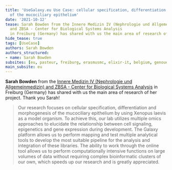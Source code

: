 ```yaml
---
title: 'UseGalaxy.eu Use Case: cellular specification, differentiation and morphogenesis
  of the mucociliary epithelium'
date: '2021-10-12'
tease: Sarah Bowden from the Innere Medizin IV (Nephrologie und Allgemeinmedizin)
  and ZBSA - Center for Biological Systems Analysis
  in Freiburg (Germany) has shared with us the main area of research of her project.
hide_tease: true
tags: [UseCase]
authors: Sarah Bowden
authors_structured:
- name: Sarah Bowden
subsites: [eu, pasteur, freiburg, erasmusmc, elixir-it, belgium, genouest]
main_subsite: eu
---
```


__Sarah Bowden__ from the [Innere Medizin IV (Nephrologie und Allgemeinmedizin) and ZBSA - Center for Biological Systems Analysis](https://www.uniklinik-freiburg.de/walentek-en/team.html) in Freiburg (Germany) has shared with us the main area of research of her project. Thank you Sarah!

> Our research focuses on cellular specification, differentiation and morphogenesis of the mucociliary epithelium by using Xenopus laevis as a model organism. To achieve this, our lab utilizes multiple omics approaches to elucidate the relationship between cell signaling, epigenetics and gene expression during development. The Galaxy platform allows us to perform mapping and test multiple analytical tools to develop the most suitable pipeline for the analysis and integration of these libraries. The ability to work through the online tool allows us to perform computationally intensive functions on large volumes of data without requiring complex bioinformatic clusters of our own, which speeds up our research and is greatly appreciated. ​

